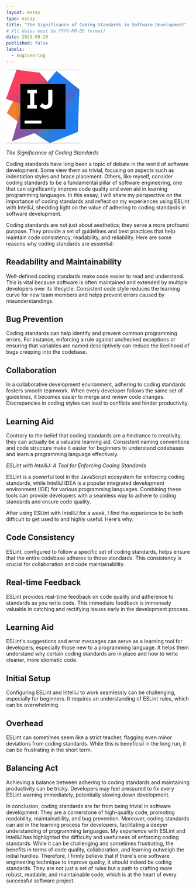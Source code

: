 ```yaml
---
layout: essay
type: essay
title: "The Significance of Coding Standards in Software Development"
# All dates must be YYYY-MM-DD format!
date: 2023-09-20
published: false
labels:
  - Engineering
---
```


<img width="200px" class="rounded float-start pe-4" src="../img/Screenshot 2023-09-19 154443.png">

*The Significance of Coding Standards*

Coding standards have long been a topic of debate in the world of software development. Some view them as trivial, focusing on aspects such as indentation styles and brace placement. Others, like myself, consider coding standards to be a fundamental pillar of software engineering, one that can significantly improve code quality and even aid in learning programming languages. In this essay, I will share my perspective on the importance of coding standards and reflect on my experiences using ESLint with IntelliJ, shedding light on the value of adhering to coding standards in software development.

Coding standards are not just about aesthetics; they serve a more profound purpose. They provide a set of guidelines and best practices that help maintain code consistency, readability, and reliability. Here are some reasons why coding standards are essential:

## Readability and Maintainability

Well-defined coding standards make code easier to read and understand. This is vital because software is often maintained and extended by multiple developers over its lifecycle. Consistent code style reduces the learning curve for new team members and helps prevent errors caused by misunderstandings.

## Bug Prevention

Coding standards can help identify and prevent common programming errors. For instance, enforcing a rule against unchecked exceptions or ensuring that variables are named descriptively can reduce the likelihood of bugs creeping into the codebase.

## Collaboration

In a collaborative development environment, adhering to coding standards fosters smooth teamwork. When every developer follows the same set of guidelines, it becomes easier to merge and review code changes. Discrepancies in coding styles can lead to conflicts and hinder productivity.

## Learning Aid

Contrary to the belief that coding standards are a hindrance to creativity, they can actually be a valuable learning aid. Consistent naming conventions and code structure make it easier for beginners to understand codebases and learn a programming language effectively.

*ESLint with IntelliJ: A Tool for Enforcing Coding Standards*

ESLint is a powerful tool in the JavaScript ecosystem for enforcing coding standards, while IntelliJ IDEA is a popular integrated development environment (IDE) for various programming languages. Combining these tools can provide developers with a seamless way to adhere to coding standards and ensure code quality.

After using ESLint with IntelliJ for a week, I find the experience to be both difficult to get used to and highly useful. Here's why:

## Code Consistency

ESLint, configured to follow a specific set of coding standards, helps ensure that the entire codebase adheres to those standards. This consistency is crucial for collaboration and code maintainability.

## Real-time Feedback

ESLint provides real-time feedback on code quality and adherence to standards as you write code. This immediate feedback is immensely valuable in catching and rectifying issues early in the development process.

## Learning Aid

ESLint's suggestions and error messages can serve as a learning tool for developers, especially those new to a programming language. It helps them understand why certain coding standards are in place and how to write cleaner, more idiomatic code.

## Initial Setup

Configuring ESLint and IntelliJ to work seamlessly can be challenging, especially for beginners. It requires an understanding of ESLint rules, which can be overwhelming.

## Overhead

ESLint can sometimes seem like a strict teacher, flagging even minor deviations from coding standards. While this is beneficial in the long run, it can be frustrating in the short term.

## Balancing Act

Achieving a balance between adhering to coding standards and maintaining productivity can be tricky. Developers may feel pressured to fix every ESLint warning immediately, potentially slowing down development.

In conclusion, coding standards are far from being trivial in software development. They are a cornerstone of high-quality code, promoting readability, maintainability, and bug prevention. Moreover, coding standards can aid in the learning process for developers, facilitating a deeper understanding of programming languages.
My experience with ESLint and IntelliJ has highlighted the difficulty and usefulness of enforcing coding standards. While it can be challenging and sometimes frustrating, the benefits in terms of code quality, collaboration, and learning outweigh the initial hurdles. Therefore, I firmly believe that if there's one software engineering technique to improve quality, it should indeed be coding standards. They are not just a set of rules but a path to crafting more robust, readable, and maintainable code, which is at the heart of every successful software project.
